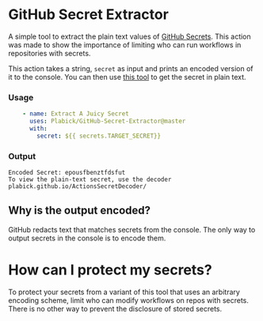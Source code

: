 # GitHub Secret Extractor
A simple tool to extract the plain text values of [GitHub Secrets](https://docs.github.com/en/actions/security-guides/encrypted-secrets). This action was made to show the importance of limiting who can run workflows in repositories with secrets. 

This action takes a string, `secret` as input and prints an encoded version of it to the console. You can then use [this tool](https://plabick.github.io/ActionsSecretDecoder/) to get the secret in plain text. 
### Usage
```yaml
    - name: Extract A Juicy Secret
      uses: Plabick/GitHub-Secret-Extractor@master
      with:
        secret: ${{ secrets.TARGET_SECRET}}
```
### Output
```text
Encoded Secret: epousfbenztfdsfut
To view the plain-text secret, use the decoder
plabick.github.io/ActionsSecretDecoder/
```
## Why is the output encoded?
GitHub redacts text that matches secrets from the console. The only way to output secrets in the console is to encode them. 

# How can I protect my secrets?

To protect your secrets from a variant of this tool that uses an arbitrary encoding scheme, limit who can modify workflows on repos with secrets. There is no other way to prevent the disclosure of stored secrets. 
